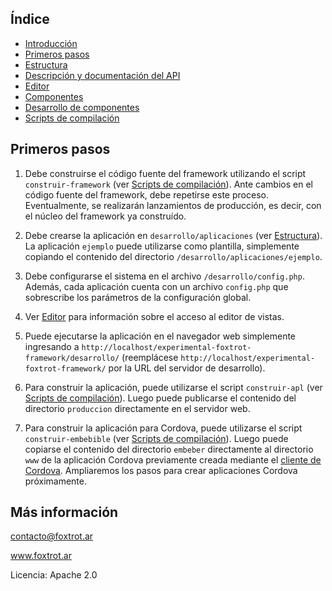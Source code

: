 ## Índice

- [Introducción](../README.md)
- [Primeros pasos](primeros-pasos.md)
- [Estructura](estructura.md)
- [Descripción y documentación del API](api.md)
- [Editor](editor.md)
- [Componentes](componentes.md)
- [Desarrollo de componentes](componentes-estructura.md)
- [Scripts de compilación](scripts.md)

## Primeros pasos

1. Debe construirse el código fuente del framework utilizando el script `construir-framework` (ver [Scripts de compilación](scripts.md)). Ante cambios en el código fuente del framework, debe repetirse este proceso. Eventualmente, se realizarán lanzamientos de producción, es decir, con el núcleo del framework ya construído.

2. Debe crearse la aplicación en `desarrollo/aplicaciones` (ver [Estructura](estructura.md)). La aplicación `ejemplo` puede utilizarse como plantilla, simplemente copiando el contenido del directorio `/desarrollo/aplicaciones/ejemplo`.

3. Debe configurarse el sistema en el archivo `/desarrollo/config.php`. Además, cada aplicación cuenta con un archivo `config.php` que sobrescribe los parámetros de la configuración global.

4. Ver [Editor](editor.md) para información sobre el acceso al editor de vistas.

5. Puede ejecutarse la aplicación en el navegador web simplemente ingresando a `http://localhost/experimental-foxtrot-framework/desarrollo/` (reemplácese `http://localhost/experimental-foxtrot-framework/` por la URL del servidor de desarrollo).

6. Para construir la aplicación, puede utilizarse el script `construir-apl` (ver [Scripts de compilación](scripts.md)). Luego puede publicarse el contenido del directorio `produccion` directamente en el servidor web.

7. Para construir la aplicación para Cordova, puede utilizarse el script `construir-embebible` (ver [Scripts de compilación](scripts.md)). Luego puede copiarse el contenido del directorio `embeber` directamente al directorio `www` de la aplicación Cordova previamente creada mediante el [cliente de Cordova](https://cordova.apache.org/docs/es/latest/guide/cli/). Ampliaremos los pasos para crear aplicaciones Cordova próximamente.

## Más información

contacto@foxtrot.ar

www.foxtrot.ar

Licencia: Apache 2.0
